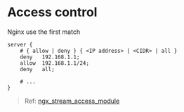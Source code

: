 # Access control

Nginx use the first match

```nginx
server {
    # { allow | deny } { <IP address> | <CIDR> | all }
    deny   192.168.1.1;
    allow  192.168.1.1/24;
    deny   all;

    # ...
}
```

> Ref: [ngx_stream_access_module](https://nginx.org/en/docs/stream/ngx_stream_access_module.html)
